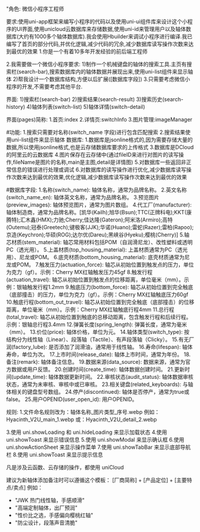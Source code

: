 "角色: 微信小程序工程师

要求:使用uni-app框架来编写小程序的代码以及使用uni-ui组件库来设计这个小程序的UI界面,使用unicloud云数据库来存储数据,使用uni-id来管理用户以及轴体数据库(大约有1000多个轴体数据库).我会使用Hbuilder来调试小程序进行编译.我已编写了首页的部分代码,并优化逻辑,减少代码的冗余,减少数据库读写操作次数来达到最优的效果
1.你是一个有着10多年开发经验的前后端工程师

2.我需要做一个微信小程序要求:
1)制作一个机械键盘的轴体的搜索工具.主页有搜索栏(search-bar),搜索数据库内的轴体数据并展现出来,使用uni-list组件来显示轴体
2)帮我设计一个数据库结构,方便以后扩展([数据库字段])
3.只需要考虑微信小程序的开发,不需要考虑其他平台.

界面:
1)搜索栏(search-bar)
2)搜索结果(search-result)
3)搜索历史(search-history)
4)轴体列表(switch-list)
5)轴体详情(switch-detail)

界面(pages)简称:
1.首页:index
2.详情页:switchInfo
3.图片管理:imageManager

#功能:
1.搜索只需要对名称(switch_name 字段)进行包含匹配搜索
2.搜索结果使用uni-list组件来显示轴体
数据库:
1.数据库是jsonline格式的,因为需要存储大量的数据,所以使用jsonline格式,也是云存储数据库要求的上传格式
3.数据库是DCloud的阿里云的云数据库
4.图片保存在云存储中(通过fileID来进行对图片的读写操作,fileName是图片的名称,main是主图,detail是详情图)
5.对数据库一些返回非正常信息的错误进行处理或调试
6.对数据库的读写操作进行优化,减少数据库读写操作次数来达到最优的效果,优化逻辑,减少数据库读写操作次数来达到最优的效果


#数据库字段:
1.名称(switch_name): 轴体名称，通常为品牌名称。
2.英文名称(switch_name_en): 轴体英文名称，通常为品牌名称。
3.预览图片(preview_images): 轴体预览图片，通常为图片数组。
4.代工厂(manufacturer): 轴体制造商，通常为品牌名称。[凯华(Kailh);旭华(Bsun);TTC(正牌科电);KKT(康腾特);汇木鑫(HMX);力驰;Cherry;佳达隆(Gateron);阿米洛(Armiro);高特(Outemu);冠泰(Greetech);键极客(JJK);华诺(Huano);雷蛇(Razer);雷柏(Rapoo);京造(Keychron);华硕(ROG);达尔优(Dareu);黑峡谷(Hyeku);樱桃(Cherry)]
5.轴芯材质(stem_material): 轴芯常用材料包括POM（自润滑尼龙）、改性塑料或透明PC（透光用）。
5.上盖材质(top_housing_material): 上盖材质通常为PC（透光用）、尼龙或POM。
6.底壳材质(bottom_housing_material): 底壳材质通常为尼龙或POM。
7.触发压力(actuation_force): 轴芯从初始位置到触发点的压力，单位为克力（gf）。示例：Cherry MX红轴触发压力45gf
8.触发行程(actuation_travel): 轴芯从初始位置到触发点的位移距离，单位毫米（mm）。示例：银轴触发行程1.2mm
9.触底压力(bottom_force): 轴芯从初始位置到完全触底（底部撞击）的压力，单位为克力（gf）。示例：Cherry MX红轴触底压力60gf
10.触底行程(bottom_out_travel): 轴芯从初始位置到完全触底（底部撞击）的位移距离，单位毫米（mm）。示例：Cherry MX红轴触底行程4mm
11.总行程(total_travel): 轴芯从初始位置到触底的总移动距离，包含触发行程和后续行程。示例：银轴总行程3.4mm
12.弹簧长度(spring_length): 弹簧长度，通常为毫米（mm）。
13.价位(price): 轴体价格，单位为元。
14.轴体类型(switch_type): 按结构分为线性轴（Linear）、段落轴（Tactile）、有声段落轴（Clicky）。
15.有无厂润(factory_lube): 是否添加了润滑油，通常用于线性轴。
16.寿命(lifespan): 轴体寿命，单位为次。
17.上市时间(release_date): 轴体上市时间，通常为年份。
18.备注(remark): 轴体备注信息。
19.数据来源(data_source): 数据来源，通常为官方数据或用户反馈。
20.创建时间(create_time): 轴体数据创建时间。
21.更新时间(update_time): 轴体数据更新时间。
22.审核状态(audit_status): 轴体数据审核状态，通常为未审核、审核中或已审核。
23.相关键盘(related_keyboards): 与轴体相关的键盘型号数组。
24.停产(discontinued): 轴体是否停产，通常为true或false。
25.用户OPENID(user_open_id): 用户OPENID。

规则:
1.文件命名规则改为：轴体名称_图片类型_序号.webp
例如：Hyacinth_V2U_main_1.webp
或：Hyacinth_V2U_detail_2.webp

3.使用 uni.showLoading 和 uni.hideLoading 来显示加载状态
4.使用 uni.showToast 来显示错误信息
5.使用 uni.showModal 来显示确认框
6.使用 uni.showActionSheet 来显示操作菜单
7.使用 uni.showTabBar 来显示底部导航栏
8.使用 uni.showToast 来显示提示信息

凡是涉及云函数、云存储的操作，都使用 uniCloud

建议为新轴体添加备注时可以遵循这个模板：
[厂商简称] + [产品定位] + [主要特点/卖点]
例如：
- "JWK 热门线性轴，手感顺滑"
- "高端定制轴体，出厂预润"
- "性价比之选，手感偏向樱桃红轴"
- "防尘设计，段落声音清脆"

<!-- uni-ui样式覆盖问题:
使用自定义样式来覆盖 uni-ui原生(比如: uni-list-item)组件的样式
例如:在 u-list-item 的源码中添加 customStyle 属性接收外部样式，并绑定到 :style 属性： 来修改样式 -->